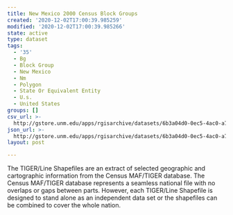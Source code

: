 ```yaml
---
title: New Mexico 2000 Census Block Groups
created: '2020-12-02T17:00:39.985259'
modified: '2020-12-02T17:00:39.985266'
state: active
type: dataset
tags:
  - '35'
  - Bg
  - Block Group
  - New Mexico
  - Nm
  - Polygon
  - State Or Equivalent Entity
  - U.s.
  - United States
groups: []
csv_url: >-
  http://gstore.unm.edu/apps/rgisarchive/datasets/6b3a04d0-0ec5-4ac0-a779-2e11fc2fb098/tl_2008_35_bg00.derived.csv
json_url: >-
  http://gstore.unm.edu/apps/rgisarchive/datasets/6b3a04d0-0ec5-4ac0-a779-2e11fc2fb098/tl_2008_35_bg00.derived.json
layout: post

---
```

The TIGER/Line Shapefiles are an extract of selected geographic and cartographic information from the Census MAF/TIGER database.  The Census MAF/TIGER database represents a seamless national file with no overlaps or gaps between parts.  However, each TIGER/Line Shapefile is designed to stand alone as an independent data set or the shapefiles can be combined to cover the whole nation.
